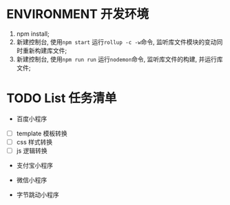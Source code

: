 # ENVIRONMENT 开发环境

1. npm install;
2. 新建控制台, 使用`npm start` 运行`rollup -c -w`命令, 监听库文件模块的变动同时重新构建库文件;
3. 新建控制台, 使用`npm run run` 运行`nodemon`命令, 监听库文件的构建, 并运行库文件;

# TODO List 任务清单

* 百度小程序

- [ ] template 模板转换
- [ ] css 样式转换
- [ ] js 逻辑转换

* 支付宝小程序

* 微信小程序

* 字节跳动小程序
